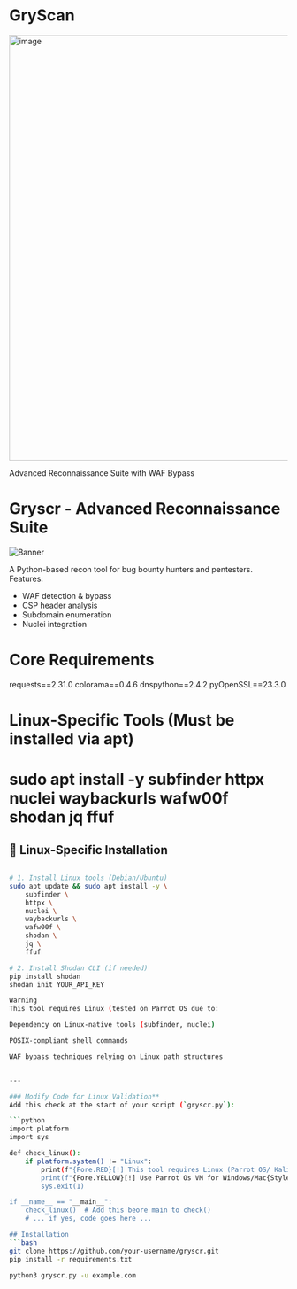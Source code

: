 # GryScan

<img width="1366" height="768" alt="image" src="https://github.com/user-attachments/assets/b02638b0-d02b-48e2-8d14-bc7672f5ec4d" />


Advanced Reconnaissance Suite with WAF Bypass
# Gryscr - Advanced Reconnaissance Suite
![Banner](assets/banner.png)  <!-- Optional -->

A Python-based recon tool for bug bounty hunters and pentesters. Features:
- WAF detection & bypass
- CSP header analysis
- Subdomain enumeration
- Nuclei integration

# Core Requirements
requests==2.31.0
colorama==0.4.6
dnspython==2.4.2
pyOpenSSL==23.3.0

# Linux-Specific Tools (Must be installed via apt)
# sudo apt install -y subfinder httpx nuclei waybackurls wafw00f shodan jq ffuf

## 🐧 Linux-Specific Installation

```bash

# 1. Install Linux tools (Debian/Ubuntu)
sudo apt update && sudo apt install -y \
    subfinder \
    httpx \
    nuclei \
    waybackurls \
    wafw00f \
    shodan \
    jq \
    ffuf

# 2. Install Shodan CLI (if needed)
pip install shodan
shodan init YOUR_API_KEY

Warning
This tool requires Linux (tested on Parrot OS due to:

Dependency on Linux-native tools (subfinder, nuclei)

POSIX-compliant shell commands

WAF bypass techniques relying on Linux path structures


---

### Modify Code for Linux Validation**
Add this check at the start of your script (`gryscr.py`):

```python
import platform
import sys

def check_linux():
    if platform.system() != "Linux":
        print(f"{Fore.RED}[!] This tool requires Linux (Parrot OS/ Kali )
        print(f"{Fore.YELLOW}[!] Use Parrot Os VM for Windows/Mac{Style.RESET_ALL}")
        sys.exit(1)

if __name__ == "__main__":
    check_linux()  # Add this beore main to check()
    # ... if yes, code goes here ...

## Installation
```bash
git clone https://github.com/your-username/gryscr.git
pip install -r requirements.txt

python3 gryscr.py -u example.com
